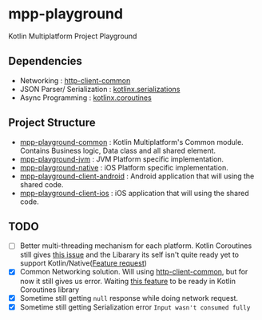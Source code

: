# mpp-playground
Kotlin Multiplatform Project Playground

## Dependencies
- Networking : [http-client-common](https://github.com/Kotlin/kotlinx.serialization)
- JSON Parser/ Serialization : [kotlinx.serializations](https://github.com/Kotlin/kotlinx.serialization)
- Async Programming : [kotlinx.coroutines](https://github.com/Kotlin/kotlinx.coroutines)

## Project Structure
- [mpp-playground-common](https://github.com/RR12/mpp-playground/tree/master/mpp-playground-common) : Kotlin Multiplatform's Common module. Contains Business logic, Data class and all shared element.
- [mpp-playground-jvm](https://github.com/RR12/mpp-playground/tree/master/mpp-playground-jvm) : JVM Platform specific implementation.
- [mpp-playground-native](https://github.com/RR12/mpp-playground/tree/master/mpp-playground-native) : iOS Platform specific implementation.
- [mpp-playground-client-android](https://github.com/RR12/mpp-playground/tree/master/mpp-playground-client-android) : Android application that will using the shared code.
- [mpp-playground-client-ios](https://github.com/RR12/mpp-playground/tree/master/mpp-playground-client-ios) : iOS application that will using the shared code.

## TODO
* [ ] Better multi-threading mechanism for each platform. Kotlin Coroutines still gives [this issue](https://github.com/JetBrains/kotlin-native/issues/1815) and the Libarary its self isn't quite ready yet to support Kotlin/Native([Feature request](https://github.com/Kotlin/kotlinx.coroutines/issues/462))
* [x] Common Networking solution. Will using [http-client-common](https://github.com/Kotlin/kotlinx.serialization), but for now it still gives us error. Waiting [this feature](https://github.com/Kotlin/kotlinx.coroutines/issues/462) to be ready in Kotlin Coroutines library 
* [x] Sometime still getting `null` response while doing network request. 
* [x] Sometime still getting Serialization error `Input wasn't consumed fully`
